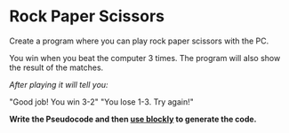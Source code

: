 # Rock Paper Scissors

Create a program where you can play rock paper scissors with the PC.

You win when you beat the computer 3 times.
The program will also show the result of the matches.

*After playing it will tell you:*

"Good job! You win 3-2"
"You lose 1-3. Try again!"


**Write the Pseudocode and then [use blockly](https://blockly-demo.appspot.com/static/demos/code/index.html) to generate the code.**
